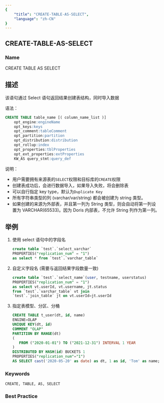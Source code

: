 ```yaml
---
{
    "title": "CREATE-TABLE-AS-SELECT",
    "language": "zh-CN"
}
---
```


<!--
Licensed to the Apache Software Foundation (ASF) under one
or more contributor license agreements.  See the NOTICE file
distributed with this work for additional information
regarding copyright ownership.  The ASF licenses this file
to you under the Apache License, Version 2.0 (the
"License"); you may not use this file except in compliance
with the License.  You may obtain a copy of the License at

  http://www.apache.org/licenses/LICENSE-2.0

Unless required by applicable law or agreed to in writing,
software distributed under the License is distributed on an
"AS IS" BASIS, WITHOUT WARRANTIES OR CONDITIONS OF ANY
KIND, either express or implied.  See the License for the
specific language governing permissions and limitations
under the License.
-->

## CREATE-TABLE-AS-SELECT

### Name

CREATE TABLE AS SELECT

## 描述

该语句通过 Select 语句返回结果创建表结构，同时导入数据

语法：

```sql
CREATE TABLE table_name [( column_name_list )]
    opt_engine:engineName
    opt_keys:keys
    opt_comment:tableComment
    opt_partition:partition
    opt_distribution:distribution
    opt_rollup:index
    opt_properties:tblProperties
    opt_ext_properties:extProperties
    KW_AS query_stmt:query_def
 ```

说明：

- 用户需要拥有来源表的`SELECT`权限和目标库的`CREATE`权限
- 创建表成功后，会进行数据导入，如果导入失败，将会删除表
- 可以自行指定 key type，默认为`Duplicate Key`
- 所有字符串类型的列 (varchar/var/string) 都会被创建为 string 类型。
- 如果创建的来源为外部表，并且第一列为 String 类型，则会自动将第一列设置为 VARCHAR(65533)。因为 Doris 内部表，不允许 String 列作为第一列。

## 举例

1. 使用 select 语句中的字段名

    ```sql
    create table `test`.`select_varchar` 
    PROPERTIES("replication_num" = "1") 
    as select * from `test`.`varchar_table`
    ```

2. 自定义字段名 (需要与返回结果字段数量一致)
    ```sql
    create table `test`.`select_name`(user, testname, userstatus) 
    PROPERTIES("replication_num" = "1") 
    as select vt.userId, vt.username, jt.status 
    from `test`.`varchar_table` vt join 
    `test`.`join_table` jt on vt.userId=jt.userId
    ```

3. 指定表模型、分区、分桶
    ```sql
    CREATE TABLE t_user(dt, id, name)
    ENGINE=OLAP
    UNIQUE KEY(dt, id)
    COMMENT "OLAP"
    PARTITION BY RANGE(dt)
    (
       FROM ("2020-01-01") TO ("2021-12-31") INTERVAL 1 YEAR
    )
    DISTRIBUTED BY HASH(id) BUCKETS 1
    PROPERTIES("replication_num"="1")
    AS SELECT cast('2020-05-20' as date) as dt, 1 as id, 'Tom' as name;
    ```
   
### Keywords

    CREATE, TABLE, AS, SELECT

### Best Practice

